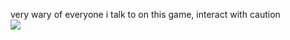 very wary of everyone i talk to on this game, interact with caution<br>
![](https://komarev.com/ghpvc/?username=edensblessing&color=a74e39&base=2376&label=ㅤprofile+viewsㅤ)
